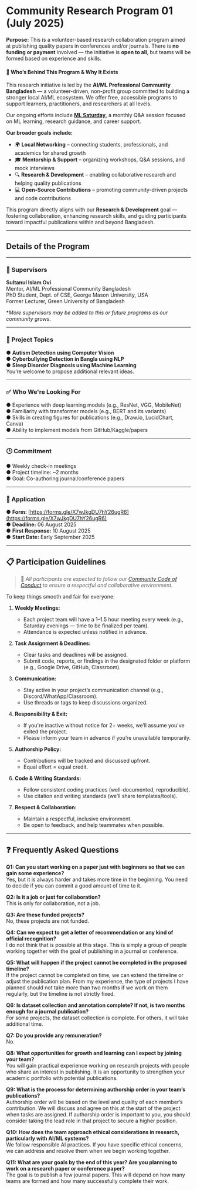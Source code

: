 # Community Research Program 01 (July 2025)

**Purpose:**
This is a volunteer-based research collaboration program aimed at publishing quality papers in conferences and/or journals.
There is **no funding or payment** involved — the initiative is **open to all**, but teams will be formed based on experience and skills.

#### 👥 Who’s Behind This Program & Why It Exists

This research initiative is led by the **AI/ML Professional Community Bangladesh** — a volunteer-driven, non-profit group committed to building a stronger local AI/ML ecosystem. We offer free, accessible programs to support learners, practitioners, and researchers at all levels.

Our ongoing efforts include **[ML Saturday](https://youtube.com/playlist?list=PL6_zFMqdurBpU8jlJWujAOHnF_GXX4nEe&si=Wlj6tL8D3ZVyApBa)**, a monthly Q\&A session focused on ML learning, research guidance, and career support.

**Our broader goals include:**

* 🌍 **Local Networking** – connecting students, professionals, and academics for shared growth
* 🎓 **Mentorship & Support** – organizing workshops, Q\&A sessions, and mock interviews
* 🔍 **Research & Development** – enabling collaborative research and helping quality publications
* 💻 **Open-Source Contributions** – promoting community-driven projects and code contributions

This program directly aligns with our **Research & Development** goal — fostering collaboration, enhancing research skills, and guiding participants toward impactful publications within and beyond Bangladesh.

---

## Details of the Program

---

### 🔬 Supervisors

**Sultanul Islam Ovi**  
Mentor, AI/ML Professional Community Bangladesh  
PhD Student, Dept. of CSE, George Mason University, USA  
Former Lecturer, Green University of Bangladesh  

*_More supervisors may be added to this or future programs as our community grows._

---

### 📌 Project Topics

● **Autism Detection using Computer Vision**  
● **Cyberbullying Detection in Bangla using NLP**  
● **Sleep Disorder Diagnosis using Machine Learning**   
You’re welcome to propose additional relevant ideas.

---

### ✅ Who We're Looking For
● Experience with deep learning models (e.g., ResNet, VGG, MobileNet)  
● Familiarity with transformer models (e.g., BERT and its variants)  
● Skills in creating figures for publications (e.g., Draw\.io, LucidChart, Canva)  
● Ability to implement models from GitHub/Kaggle/papers  

---

### 🕒 Commitment

● Weekly check-in meetings  
● Project timeline: \~2 months  
● Goal: Co-authoring journal/conference papers  

---

### 📝 Application

● **Form:** [https://forms.gle/X7wJkgDU7hY26ugR6](https://forms.gle/X7wJkgDU7hY26ugR6)  
● **Deadline:** 06 August 2025  
● **First Response:** 10 August 2025  
● **Start Date:** Early September 2025  

---

## 📋 Participation Guidelines

> 🔗 *All participants are expected to follow our [Community Code of Conduct](https://github.com/aimlcommunitybd/public-docs/blob/main/legal/code-of-conduct.md) to ensure a respectful and collaborative environment.*

To keep things smooth and fair for everyone:

1. **Weekly Meetings:**

   * Each project team will have a 1–1.5 hour meeting every week (e.g., Saturday evenings — time to be finalized per team).
   * Attendance is expected unless notified in advance.

2. **Task Assignment & Deadlines:**

   * Clear tasks and deadlines will be assigned.
   * Submit code, reports, or findings in the designated folder or platform (e.g., Google Drive, GitHub, Classroom).

3. **Communication:**

   * Stay active in your project’s communication channel (e.g., Discord/WhatApp/Classroom).
   * Use threads or tags to keep discussions organized.

4. **Responsibility & Exit:**

   * If you're inactive without notice for 2+ weeks, we’ll assume you've exited the project.
   * Please inform your team in advance if you’re unavailable temporarily.

5. **Authorship Policy:**

   * Contributions will be tracked and discussed upfront.
   * Equal effort = equal credit.

6. **Code & Writing Standards:**

   * Follow consistent coding practices (well-documented, reproducible).
   * Use citation and writing standards (we’ll share templates/tools).

7. **Respect & Collaboration:**

   * Maintain a respectful, inclusive environment.
   * Be open to feedback, and help teammates when possible.

---

## ❓ Frequently Asked Questions

**Q1: Can you start working on a paper just with beginners so that we can gain some experience?**  
Yes, but it is always harder and takes more time in the beginning. You need to decide if you can commit a good amount of time to it.

**Q2: Is it a job or just for collaboration?**  
This is only for collaboration, not a job.

**Q3: Are these funded projects?**  
No, these projects are not funded.

**Q4: Can we expect to get a letter of recommendation or any kind of official recognition?**  
I do not think that is possible at this stage. This is simply a group of people working together with the goal of publishing in a journal or conference.

**Q5: What will happen if the project cannot be completed in the proposed timeline?**  
If the project cannot be completed on time, we can extend the timeline or adjust the publication plan. From my experience, the type of projects I have planned should not take more than two months if we work on them regularly, but the timeline is not strictly fixed. 

**Q6: Is dataset collection and annotation complete? If not, is two months enough for a journal publication?**  
For some projects, the dataset collection is complete. For others, it will take additional time.

**Q7: Do you provide any remuneration?**  
No.

**Q8: What opportunities for growth and learning can I expect by joining your team?**  
You will gain practical experience working on research projects with people who share an interest in publishing. It is an opportunity to strengthen your academic portfolio with potential publications.

**Q9: What is the process for determining authorship order in your team’s publications?**  
Authorship order will be based on the level and quality of each member’s contribution. We will discuss and agree on this at the start of the project when tasks are assigned. If authorship order is important to you, you should consider taking the lead role in that project to secure a higher position.

**Q10: How does the team approach ethical considerations in research, particularly with AI/ML systems?**  
We follow responsible AI practices. If you have specific ethical concerns, we can address and resolve them when we begin working together.

**Q11: What are your goals by the end of this year? Are you planning to work on a research paper or conference paper?**  
The goal is to publish a few journal papers. This will depend on how many teams are formed and how many successfully complete their work.
